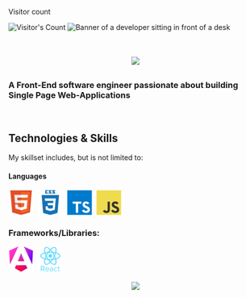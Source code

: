   <p>Visitor count</p>
  <img src="https://profile-counter.glitch.me/{RadostinTasev1999}/count.svg" alt="Visitor's Count" />
</div>

<img src="https://st2.depositphotos.com/12678588/42756/v/450/depositphotos_427562546-stock-illustration-backend-frontend-developer-coding-chatting.jpg" alt="Banner of a developer sitting in front of a desk">

<h1 align="center">
    <img src="https://readme-typing-svg.herokuapp.com/?font=Inter&size=48&center=true&vCenter=true&width=500&height=70&color=4493F8&duration=4000&lines=Hi+There!+👋;I+am+Radostin+Tasev!;" />
</h1>

### A Front-End software engineer passionate about building Single Page Web-Applications



<br>

## Technologies & Skills

My skillset includes, but is not limited to:

#### Languages
<div>
  <img src="https://github.com/devicons/devicon/blob/master/icons/html5/html5-original.svg" title="HTML5" alt="HTML" width="50" height="50"/>&nbsp;
  <img src="https://github.com/devicons/devicon/blob/master/icons/css3/css3-plain-wordmark.svg"  title="CSS3" alt="CSS" width="50" height="50"/>&nbsp;
  <img src="https://github.com/devicons/devicon/blob/master/icons/typescript/typescript-original.svg" title="TYPESCRIPT" alt="TYPESCRIPT" width="50" height="50" />&nbsp;
  <img src="https://github.com/devicons/devicon/blob/master/icons/javascript/javascript-original.svg" title="JavaScript" alt="JavaScript" width="50" height="50"/>&nbsp;
</div>



### Frameworks/Libraries:

<div>
<img src="https://github.com/devicons/devicon/blob/master/icons/angular/angular-original.svg"  title="ANGULAR" alt="ANGULAR" width="50" height="50"/>&nbsp;
<img src="https://github.com/devicons/devicon/blob/master/icons/react/react-original-wordmark.svg" title="React" alt="React" width="50" height="50"/>
</div>

<br />

<div align="center">
<!--   <a href="https://www.yahoo.com/">
    <img src="https://img.shields.io/badge/Yahoo-6001D2?style=for-the-badge&logo=yahoo&logoColor=white"/>
  </a> -->
  <a href="https://www.linkedin.com/in/radostin-tasev-360a6016b/" target="_blank">
    <img src="https://img.shields.io/badge/LinkedIn-0077B5?style=for-the-badge&logo=linkedin&logoColor=white" target="_blank" />
  </a>
</div>
